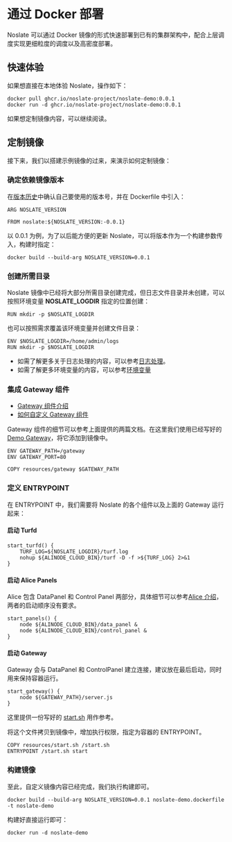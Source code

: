 # 通过 Docker 部署

Noslate 可以通过 Docker 镜像的形式快速部署到已有的集群架构中，配合上层调度实现更细粒度的调度以及高密度部署。

## 快速体验
如果想直接在本地体验 Noslate，操作如下：
```
docker pull ghcr.io/noslate-project/noslate-demo:0.0.1
docker run -d ghcr.io/noslate-project/noslate-demo:0.0.1
```

如果想定制镜像内容，可以继续阅读。

## 定制镜像
接下来，我们以搭建示例镜像的过来，来演示如何定制镜像：

### 确定依赖镜像版本
在[版本历史](noslate_workers/release_notes.md)中确认自己要使用的版本号，并在 Dockerfile 中引入：
```
ARG NOSLATE_VERSION

FROM noslate:${NOSLATE_VERSION:-0.0.1}
```
以 0.0.1 为例，为了以后能方便的更新 Noslate，可以将版本作为一个构建参数传入，构建时指定：
```
docker build --build-arg NOSLATE_VERSION=0.0.1
```
### 创建所需目录
Noslate 镜像中已经将大部分所需目录创建完成，但日志文件目录并未创建，可以按照环境变量 **NOSLATE_LOGDIR** 指定的位置创建：
```
RUN mkdir -p $NOSLATE_LOGDIR
```
也可以按照需求覆盖该环境变量并创建文件目录：
```
ENV $NOSLATE_LOGDIR=/home/admin/logs
RUN mkdir -p $NOSLATE_LOGDIR
```
+ 如需了解更多关于日志处理的内容，可以参考[日志处理](noslate_workers/tutorials/logging.md)。
+ 如需了解更多环境变量的内容，可以参考[环境变量](noslate_workers/references/envionment_variables.md)
### 集成 Gateway 组件
+ [Gateway 组件介绍](noslate_workers/references/gateway.md)
+ [如何自定义 Gateway 组件](noslate_workers/tutorials/custom_gateway.md)

Gateway 组件的细节可以参考上面提供的两篇文档。在这里我们使用已经写好的 [Demo Gateway](https://github.com/noslate-project/noslate_workers/tree/main/distro/resources/gateway)，将它添加到镜像中。
```
ENV GATEWAY_PATH=/gateway
ENV GATEWAY_PORT=80

COPY resources/gateway $GATEWAY_PATH
```
### 定义 ENTRYPOINT
在 ENTRYPOINT 中，我们需要将 Noslate 的各个组件以及上面的 Gateway 运行起来：

#### 启动 Turfd
```
start_turfd() {
    TURF_LOG=${NOSLATE_LOGDIR}/turf.log
    nohup ${ALINODE_CLOUD_BIN}/turf -D -f >${TURF_LOG} 2>&1
}
```
#### 启动 Alice Panels
Alice 包含 DataPanel 和 Control Panel 两部分，具体细节可以参考[Alice 介绍](noslate_workers/design/alice/intro)，两者的启动顺序没有要求。
```
start_panels() {
    node ${ALINODE_CLOUD_BIN}/data_panel &
    node ${ALINODE_CLOUD_BIN}/control_panel &
}
```
#### 启动 Gateway
Gateway 会与 DataPanel 和 ControlPanel 建立连接，建议放在最后启动，同时用来保持容器运行。
```
start_gateway() {
    node ${GATEWAY_PATH}/server.js
}
```
这里提供一份写好的 [start.sh](https://github.com/noslate-project/noslate_workers/tree/main/distro/resources/start.sh) 用作参考。

将这个文件拷贝到镜像中，增加执行权限，指定为容器的 ENTRYPOINT。
```
COPY resources/start.sh /start.sh
ENTRYPOINT /start.sh start
```

### 构建镜像
至此，自定义镜像内容已经完成，我们执行构建即可。
```
docker build --build-arg NOSLATE_VERSION=0.0.1 noslate-demo.dockerfile -t noslate-demo
```
构建好直接运行即可：
```
docker run -d noslate-demo
```
